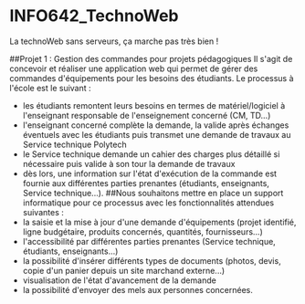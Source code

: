 # INFO642_TechnoWeb
La technoWeb sans serveurs, ça marche pas très bien !

##Projet 1 : Gestion des commandes pour projets pédagogiques
Il s'agit de concevoir et réaliser une application web qui permet de gérer des commandes d'équipements pour les besoins des étudiants. Le processus à l'école est le suivant : 
- les étudiants remontent leurs besoins en termes de matériel/logiciel à l'enseignant responsable de l'enseignement concerné (CM, TD...) 
- l'enseignant concerné complète la demande, la valide après échanges éventuels avec les étudiants puis transmet une demande de travaux au Service technique Polytech 
- le Service technique demande un cahier des charges plus détaillé si nécessaire puis valide à son tour la demande de travaux 
- dès lors, une information sur l'état d'exécution de la commande est fournie aux différentes parties prenantes (étudiants, enseignants, Service technique...). 
##Nous souhaitons mettre en place un support informatique pour ce processus avec les fonctionnalités attendues suivantes : 
- la saisie et la mise à jour d'une demande d'équipements (projet identifié, ligne budgétaire, produits concernés, quantités, fournisseurs...) 
- l'accessibilité par différentes parties prenantes (Service technique, étudiants, enseignants...) 
- la possibilité d'insérer différents types de documents (photos, devis, copie d'un panier depuis un site marchand externe...) 
- visualisation de l'état d'avancement de la demande 
- la possibilité d'envoyer des mels aux personnes concernées.
